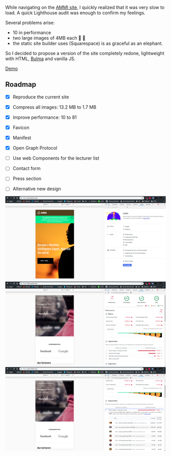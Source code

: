 While navigating on the [AMMI site](https://aims-ammi.com/), I quickly realized that it was very slow to load. A quick Lighthouse audit was enough to confirm my feelings.

Several problems arise:
* 10 in performance
* two large images of 4MB each :whale2: :whale2:  
* the static site builder uses (Squarespace) is as graceful as an elephant.  

So I decided to propose a version of the site completely redone, lightweight with HTML, [Bulma](https://bulma.io/) and vanilla JS.

[Demo](https://suspicious-brown-5e9d1b.netlify.com/)
## Roadmap
- [x] Reproduce the current site
- [x] Compress all images: 13.2 MB to 1.7 MB
- [x] Improve performance: 10 to 81
- [x] Favicon
- [x] Manifest
- [x] Open Graph Protocol
- [ ] Use web Components for the lecturer list
- [ ] Contact form
- [ ] Press section
- [ ] Alternative new design


![Lighthouse before](README/lighthouseBefore.png)
![Lighthouse after](README/lighthouseAfter1.png)
![Lighthouse after](README/lighthouseAfter2.png)

